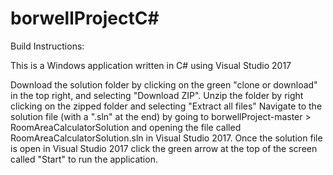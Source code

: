 # borwellProjectC#

Build Instructions:

This is a Windows application written in C# using Visual Studio 2017

Download the solution folder by clicking on the green "clone or download" in the top right, and selecting "Download ZIP".
Unzip the folder by right clicking on the zipped folder and selecting "Extract all files"
Navigate to the solution file (with a ".sln" at the end) by going to borwellProject-master > RoomAreaCalculatorSolution and opening the file called RoomAreaCalculatorSolution.sln in Visual Studio 2017.
Once the solution file is open in Visual Studio 2017 click the green arrow at the top of the screen called "Start" to run the application.
